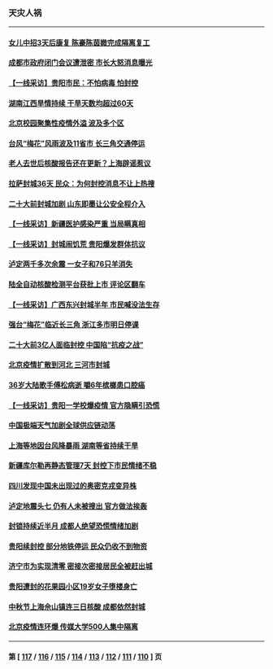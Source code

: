 ### 天灾人祸
---
#### [女儿中招3天后康复 陈豪陈茵媺完成隔离复工](../../pages/ncid280/n13825212.md) 
#### [成都市政府闭门会议遭泄密 市长大怒消息曝光](../../pages/ncid280/n13825158.md) 
#### [【一线采访】贵阳市民：不怕病毒 怕封控](../../pages/ncid280/n13824806.md) 
#### [湖南江西旱情持续 干旱天数均超过60天](../../pages/ncid280/n13824875.md) 
#### [北京校园聚集性疫情外溢 波及多个区](../../pages/ncid280/n13824535.md) 
#### [台风“梅花”风雨波及11省市 长三角交通停运](../../pages/ncid280/n13824511.md) 
#### [老人去世后核酸报告还在更新？上海辟谣惹议](../../pages/ncid280/n13824106.md) 
#### [拉萨封城36天 民众：为何封控消息不让上热搜](../../pages/ncid280/n13824404.md) 
#### [二十大前封城加剧 山东即墨让公安全程介入](../../pages/ncid280/n13824364.md) 
#### [【一线采访】新疆医护感染严重 当局瞒真相](../../pages/ncid280/n13823954.md) 
#### [【一线采访】封城闹饥荒 贵阳爆发群体抗议](../../pages/ncid280/n13824007.md) 
#### [泸定两千多次余震 一女子和76只羊消失](../../pages/ncid280/n13824005.md) 
#### [陆全自动核酸检测平台获批上市 评论区翻车](../../pages/ncid280/n13823962.md) 
#### [【一线采访】广西东兴封城半年 市民喊没法生存](../../pages/ncid280/n13823902.md) 
#### [强台“梅花”临近长三角 浙江多市明日停课](../../pages/ncid280/n13823686.md) 
#### [二十大前3亿人面临封控 中国陷“抗疫之战”](../../pages/ncid280/n13823735.md) 
#### [北京疫情扩散到河北 三河市封城](../../pages/ncid280/n13823641.md) 
#### [36岁大陆歌手傅松病逝 嚼6年槟榔患口腔癌](../../pages/ncid280/n13823547.md) 
#### [【一线采访】贵阳一学校爆疫情 官方隐瞒引恐慌](../../pages/ncid280/n13823203.md) 
#### [中国极端天气加剧全球供应链动荡](../../pages/ncid280/n13823381.md) 
#### [上海等地因台风降暴雨 湖南等省持续干旱](../../pages/ncid280/n13823148.md) 
#### [新疆库尔勒再静态管理7天 封控下市民情绪不稳](../../pages/ncid280/n13823198.md) 
#### [四川发现中国未出现过的奥密克戎变异株](../../pages/ncid280/n13823062.md) 
#### [泸定地震头七 仍有人未被搜出 官方做法挨轰](../../pages/ncid280/n13822968.md) 
#### [封锁持续近半月 成都人绝望恐慌情绪加剧](../../pages/ncid280/n13823022.md) 
#### [贵阳续封控 部分地铁停运 民众仍收不到物资](../../pages/ncid280/n13822917.md) 
#### [济宁市为实现清零 密接次密接居民全被赶出城](../../pages/ncid280/n13822740.md) 
#### [贵阳遭封的花果园小区19岁女子堕楼身亡](../../pages/ncid280/n13822482.md) 
#### [中秋节上海佘山镇连三日核酸 成都依然封城](../../pages/ncid280/n13822454.md) 
#### [北京疫情连环爆 传媒大学500人集中隔离](../../pages/ncid280/n13822014.md) 

---
#### 第 [ [117](./117.md) / [116](./116.md) / [115](./115.md) / [114](./114.md) / [113](./113.md) / [112](./112.md) / [111](./111.md) / [110](./110.md) ] 页
